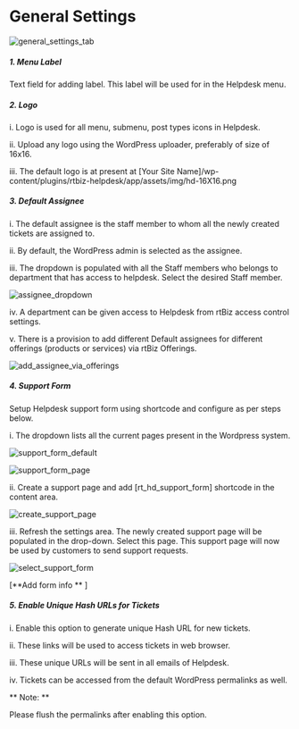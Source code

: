 # General Settings


![general_settings_tab](https://cloud.githubusercontent.com/assets/8191145/6751860/19317bbe-cf2f-11e4-8c86-af030c7ff1bb.png)


##### 1. Menu Label
Text field for adding label. This label will be used for in the Helpdesk menu.

##### 2. Logo

i. Logo is used for all menu, submenu, post types icons in Helpdesk.

ii. Upload any logo using the WordPress uploader, preferably of size of 16x16.

iii. The default logo is at present at [Your Site Name]/wp-content/plugins/rtbiz-helpdesk/app/assets/img/hd-16X16.png

##### 3. Default Assignee

i. The default assignee is the staff member to whom all the newly created tickets are assigned to.

ii. By default, the WordPress admin is selected as the assignee.

iii. The dropdown is populated with all the Staff members who belongs to department that has access to helpdesk. Select the desired Staff member.

![assignee_dropdown](https://cloud.githubusercontent.com/assets/9676513/6483474/a3a8ba5e-c297-11e4-8ebe-6a1b8cfbae97.png)

iv. A department can be given access to Helpdesk from rtBiz access control settings.

v. There is a provision to add different Default assignees for different offerings (products or services) via rtBiz Offerings.

![add_assignee_via_offerings](https://cloud.githubusercontent.com/assets/8191145/6752439/89218252-cf34-11e4-9673-0ffe0403c49a.png)


##### 4. Support Form

Setup Helpdesk support form using shortcode and configure as per steps below.

i. The dropdown lists all the current pages present in the Wordpress system.

![support_form_default](https://cloud.githubusercontent.com/assets/9676513/6480243/ba65605a-c277-11e4-9ce6-c427e001490e.png)


![support_form_page](https://cloud.githubusercontent.com/assets/9676513/6480244/ba8579f8-c277-11e4-86c3-bb96e69b36e8.png)

ii. Create a support page and add [rt_hd_support_form] shortcode in the content area.


![create_support_page](https://cloud.githubusercontent.com/assets/9676513/6480319/89ce59e6-c278-11e4-8beb-b37be40e7880.png)

iii. Refresh the settings area. The newly created support page will be populated in the drop-down. Select this page. This support page will now be used by customers to send support requests.

![select_support_form](https://cloud.githubusercontent.com/assets/9676513/6480262/f5026802-c277-11e4-81e1-62145daf208e.png)


[**Add form info ** ]

##### 5. Enable Unique Hash URLs for Tickets

i. Enable this option to generate unique Hash URL for new tickets.

ii. These links will be used to access tickets in web browser.

iii. These unique URLs will be sent in all emails of Helpdesk.

iv. Tickets can be accessed from the default WordPress permalinks as well.

** Note: **

Please flush the permalinks after enabling this option.



